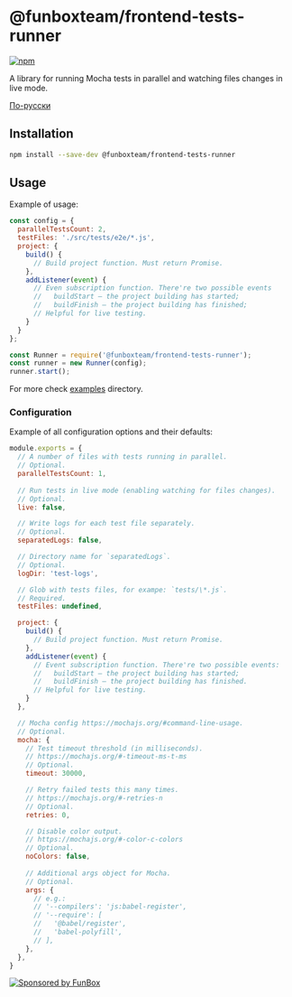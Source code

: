 # @funboxteam/frontend-tests-runner

[![npm](https://img.shields.io/npm/v/@funboxteam/frontend-tests-runner.svg)](https://www.npmjs.com/package/@funboxteam/frontend-tests-runner)

A library for running Mocha tests in parallel and watching files changes in live mode.

[По-русски](./README.ru.md)

## Installation

```bash
npm install --save-dev @funboxteam/frontend-tests-runner
```

## Usage

Example of usage:

```javascript
const config = {
  parallelTestsCount: 2,
  testFiles: './src/tests/e2e/*.js',
  project: {
    build() {
      // Build project function. Must return Promise.
    },
    addListener(event) {
      // Even subscription function. There're two possible events
      //   buildStart — the project building has started; 
      //   buildFinish — the project building has finished;
      // Helpful for live testing.
    }
  }
};

const Runner = require('@funboxteam/frontend-tests-runner');
const runner = new Runner(config);
runner.start();
```

For more check [examples](./examples) directory.

### Configuration

Example of all configuration options and their defaults:

```javascript
module.exports = {
  // A number of files with tests running in parallel.
  // Optional.
  parallelTestsCount: 1,
  
  // Run tests in live mode (enabling watching for files changes).
  // Optional.
  live: false,

  // Write logs for each test file separately.
  // Optional.
  separatedLogs: false,

  // Directory name for `separatedLogs`.
  // Optional.
  logDir: 'test-logs',

  // Glob with tests files, for exampe: `tests/\*.js`.
  // Required.
  testFiles: undefined,

  project: {
    build() {
      // Build project function. Must return Promise.
    },
    addListener(event) {
      // Event subscription function. There're two possible events:
      //   buildStart — the project building has started; 
      //   buildFinish — the project building has finished.
      // Helpful for live testing.
    }
  },

  // Mocha config https://mochajs.org/#command-line-usage.
  // Optional.
  mocha: {
    // Test timeout threshold (in milliseconds).
    // https://mochajs.org/#-timeout-ms-t-ms
    // Optional.
    timeout: 30000,

    // Retry failed tests this many times.
    // https://mochajs.org/#-retries-n
    // Optional.
    retries: 0,

    // Disable color output.
    // https://mochajs.org/#-color-c-colors
    // Optional.
    noColors: false,
    
    // Additional args object for Mocha.
    // Optional.
    args: {
      // e.g.:
      // '--compilers': 'js:babel-register',
      // '--require': [
      //   '@babel/register',
      //   'babel-polyfill',
      // ],
    },
  },
}
```

[![Sponsored by FunBox](https://funbox.ru/badges/sponsored_by_funbox_centered.svg)](https://funbox.ru)
